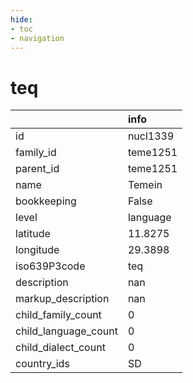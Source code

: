 ```yaml
---
hide:
- toc
- navigation
---
```

# teq
|                      | info     |
|:---------------------|:---------|
| id                   | nucl1339 |
| family_id            | teme1251 |
| parent_id            | teme1251 |
| name                 | Temein   |
| bookkeeping          | False    |
| level                | language |
| latitude             | 11.8275  |
| longitude            | 29.3898  |
| iso639P3code         | teq      |
| description          | nan      |
| markup_description   | nan      |
| child_family_count   | 0        |
| child_language_count | 0        |
| child_dialect_count  | 0        |
| country_ids          | SD       |